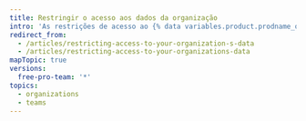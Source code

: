 ```yaml
---
title: Restringir o acesso aos dados da organização
intro: 'As restrições de acesso ao {% data variables.product.prodname_oauth_app %} permitem que os proprietários da organização restrinjam o acesso de um app não confiável aos dados da organização. Os integrantes da organização podem então usar o {% data variables.product.prodname_oauth_app %} para as contas de usuário pessoais, mantendo os dados da organização seguros.'
redirect_from:
  - /articles/restricting-access-to-your-organization-s-data
  - /articles/restricting-access-to-your-organizations-data
mapTopic: true
versions:
  free-pro-team: '*'
topics:
  - organizations
  - teams
---
```


